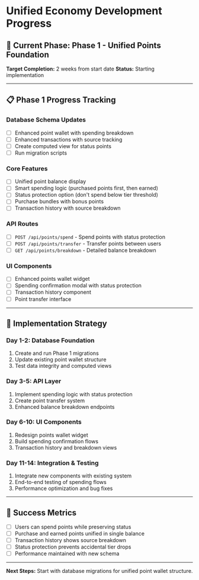 # Unified Economy Development Progress

## 🎯 **Current Phase: Phase 1 - Unified Points Foundation**
**Target Completion:** 2 weeks from start date
**Status:** Starting implementation

---

## 📋 **Phase 1 Progress Tracking**

### **Database Schema Updates**
- [ ] Enhanced point wallet with spending breakdown
- [ ] Enhanced transactions with source tracking  
- [ ] Create computed view for status points
- [ ] Run migration scripts

### **Core Features**
- [ ] Unified point balance display
- [ ] Smart spending logic (purchased points first, then earned)
- [ ] Status protection option (don't spend below tier threshold)
- [ ] Purchase bundles with bonus points
- [ ] Transaction history with source breakdown

### **API Routes**
- [ ] `POST /api/points/spend` - Spend points with status protection
- [ ] `POST /api/points/transfer` - Transfer points between users  
- [ ] `GET /api/points/breakdown` - Detailed balance breakdown

### **UI Components**
- [ ] Enhanced points wallet widget
- [ ] Spending confirmation modal with status protection
- [ ] Transaction history component
- [ ] Point transfer interface

---

## 🚀 **Implementation Strategy**

### **Day 1-2: Database Foundation**
1. Create and run Phase 1 migrations
2. Update existing point wallet structure
3. Test data integrity and computed views

### **Day 3-5: API Layer**
1. Implement spending logic with status protection
2. Create point transfer system
3. Enhanced balance breakdown endpoints

### **Day 6-10: UI Components**
1. Redesign points wallet widget
2. Build spending confirmation flows
3. Transaction history and breakdown views

### **Day 11-14: Integration & Testing**
1. Integrate new components with existing system
2. End-to-end testing of spending flows
3. Performance optimization and bug fixes

---

## 🎯 **Success Metrics**
- [ ] Users can spend points while preserving status
- [ ] Purchase and earned points unified in single balance
- [ ] Transaction history shows source breakdown
- [ ] Status protection prevents accidental tier drops
- [ ] Performance maintained with new schema

---

**Next Steps:** Start with database migrations for unified point wallet structure.
